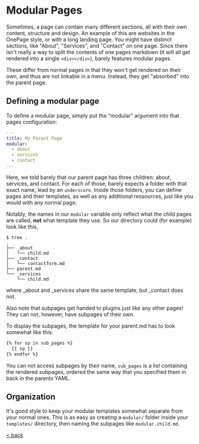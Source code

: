 # Modular Pages

Sometimes, a page can contain many different sections, all with their own content, structure and design. An example of this are websites in the OnePage style, or with a long landing page. You might have distinct sections, like "About", "Services", and "Contact" on one page. Since there isn't really a way to split the contents of one pages markdown (it will all get rendered into a single `<div></div>`), barely features modular pages.

These differ from normal pages in that they won't get rendered on their own, and thus are not linkable in a menu. Instead, they get "absorbed" into the parent page.

## Defining a modular page

To define a modular page, simply put the "modular" argument into that pages configuration:
```yaml
---
title: My Parent Page
modular:
  - about
  - services
  - contact
---
```

Here, we told barely that our parent page has three children: about, services, and contact. For each of those, barely expects a folder with that exact name, lead by an `underscore`.
Inside those folders, you can define pages and their templates, as well as any additional ressources, just like you would with any normal page.

Notably, the names in our `modular` variable only reflect what the child pages are called, **not** what template they use. So our directory could (for example) look like this,
```console
$ tree .
.
├── _about
│   └── child.md
├── _contact
│   └── contactform.md
├── parent.md
└── _services
    └── child.md
```
where _about and _services share the same template, but _contact does not.

Also note that subpages get handed to plugins just like any other pages! They can not, however, have subpages of their own.

To display the subpages, the template for your parent.md has to look somewhat like this:
```html
{% for sp in sub_pages %}
  {{ sp }}
{% endfor %}
```

You can not access subpages by their name, `sub_pages` is a list containing the rendered subpages, ordered the same way that you specified them in back in the parents YAML.

## Organization

It's good style to keep your modular templates somewhat separate from your normal ones. This is as easy as creating a `modular/` folder inside your `templates/` directory, then naming the subpages like `modular.child.md`.

[< back](README.md)
